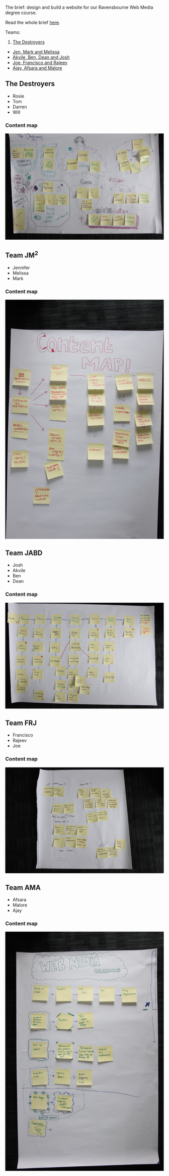 The brief: design and build a website for our Ravensbourne Web Media degree course.

Read the whole brief [here](README.md).

Teams:

1. [The Destroyers](#the-destroyers)
* [Jen, Mark and Melissa](#team-jm2)
* [Akvile, Ben, Dean and Josh](#team-jabd) 
* [Joe, Francisco and Rajeev](#team-frj)
* [Ajay, Afsara and Malore](#team-ama)


## The Destroyers

* Rosie
* Tom
* Darren
* Will

### Content map

![](assets/destroyers.map.jpg)


## Team JM<sup>2</sup>

* Jennifer
* Melissa
* Mark

### Content map

![](assets/jen-melissa-mark.map.jpg)


## Team JABD

* Josh
* Akvile
* Ben
* Dean

### Content map

![](assets/akvile-ben-dean-josh.map.jpg)


## Team FRJ

* Francisco
* Rajeev
* Joe

### Content map

![](assets/joe-rajeev-francisco.map.jpg)


## Team AMA

* Afsara
* Malore
* Ajay

### Content map

![](assets/ajay-afsara-malore.map.jpg)
